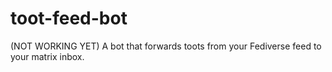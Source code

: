 # toot-feed-bot
(NOT WORKING YET) A bot that forwards toots from your Fediverse feed to your matrix inbox.
